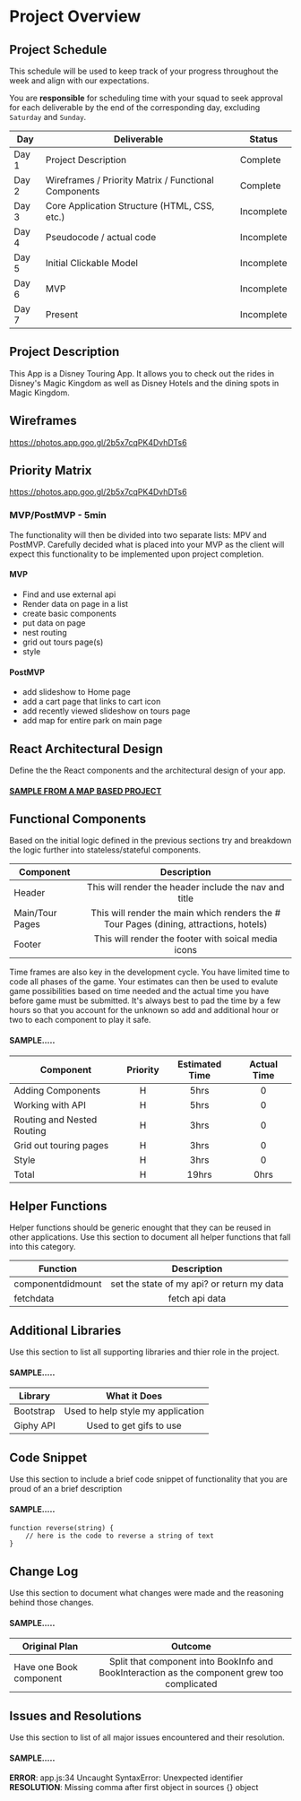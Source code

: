 # Project Overview

## Project Schedule

This schedule will be used to keep track of your progress throughout the week and align with our expectations.  

You are **responsible** for scheduling time with your squad to seek approval for each deliverable by the end of the corresponding day, excluding `Saturday` and `Sunday`.

|  Day | Deliverable | Status
|---|---| ---|
|Day 1| Project Description | Complete
|Day 2| Wireframes / Priority Matrix / Functional Components | Complete
|Day 3| Core Application Structure (HTML, CSS, etc.) | Incomplete
|Day 4| Pseudocode / actual code | Incomplete
|Day 5| Initial Clickable Model  | Incomplete
|Day 6| MVP | Incomplete
|Day 7| Present | Incomplete


## Project Description
This App is a Disney Touring App. It allows you to check out the rides in Disney's Magic Kingdom as well as Disney Hotels and the dining spots in Magic Kingdom.

## Wireframes

https://photos.app.goo.gl/2b5x7cqPK4DvhDTs6


## Priority Matrix

https://photos.app.goo.gl/2b5x7cqPK4DvhDTs6

### MVP/PostMVP - 5min

The functionality will then be divided into two separate lists: MPV and PostMVP.  Carefully decided what is placed into your MVP as the client will expect this functionality to be implemented upon project completion.  

#### MVP 

- Find and use external api 
- Render data on page in a list
- create basic components
- put data on page 
- nest routing
- grid out tours page(s)
- style

#### PostMVP 

- add slideshow to Home page
- add a cart page that links to cart icon
- add recently viewed slideshow on tours page 
- add map for entire park on main page

## React Architectural Design

Define the the React components and the architectural design of your app.

#### [SAMPLE FROM A MAP BASED PROJECT](https://res.cloudinary.com/dvjtpejbw/image/upload/v1540221204/20181022_111216.jpg)

## Functional Components

Based on the initial logic defined in the previous sections try and breakdown the logic further into stateless/stateful components. 


| Component | Description | 
| --- | :---: |  
| Header | This will render the header include the nav and title | 
| Main/Tour Pages | This will render the main  which renders the # Tour Pages (dining, attractions, hotels)| 
| Footer | This will render the footer with soical media icons| 



Time frames are also key in the development cycle.  You have limited time to code all phases of the game.  Your estimates can then be used to evalute game possibilities based on time needed and the actual time you have before game must be submitted. It's always best to pad the time by a few hours so that you account for the unknown so add and additional hour or two to each component to play it safe.

#### SAMPLE.....
| Component | Priority | Estimated Time | Actual Time |
| --- | :---: |  :---: | :---: |
| Adding Components| H | 5hrs| 0 |
| Working with API | H | 5hrs|0 |
| Routing and Nested Routing | H | 3hrs | 0 |
| Grid out touring pages | H | 3hrs | 0 |
| Style | H | 3hrs | 0 | 
| Total | H | 19hrs| 0hrs | 

## Helper Functions
Helper functions should be generic enought that they can be reused in other applications. Use this section to document all helper functions that fall into this category.


| Function | Description | 
| --- | :---: |  
| componentdidmount | set the state of my api? or return my data | 
| fetchdata| fetch api data |

## Additional Libraries
 Use this section to list all supporting libraries and thier role in the project. 
 
 #### SAMPLE.....
| Library | What it Does | 
| --- | :---: |  
| Bootstrap | Used to help style my application | 
| Giphy API | Used to get gifs to use | 


## Code Snippet

Use this section to include a brief code snippet of functionality that you are proud of an a brief description  

#### SAMPLE.....
```
function reverse(string) {
	// here is the code to reverse a string of text
}
```

## Change Log
 Use this section to document what changes were made and the reasoning behind those changes.  

#### SAMPLE.....
| Original Plan | Outcome | 
| --- | :---: |  
| Have one Book component | Split that component into BookInfo and BookInteraction as the component grew too complicated | 

## Issues and Resolutions
 Use this section to list of all major issues encountered and their resolution.

#### SAMPLE.....
**ERROR**: app.js:34 Uncaught SyntaxError: Unexpected identifier                                
**RESOLUTION**: Missing comma after first object in sources {} object
